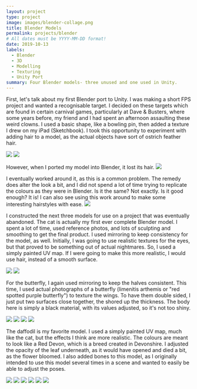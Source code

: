 ```yaml
---
layout: project
type: project
image: images/blender-collage.png
title: Blender Models
permalink: projects/blender
# All dates must be YYYY-MM-DD format!
date: 2019-10-13
labels:
  - Blender
  - 3D
  - Modelling
  - Texturing
  - Unity Port
summary: Four Blender models- three unused and one used in Unity.
---
```


First, let's talk about my first Blender port to Unity. I was making a short FPS project and wanted a recognisable target. I decided on these targets which are found in certain carnival games, particularly at Dave & Busters, where some years before, my friend and I had spent an afternoon assaulting these weird clowns. I used a basic shape, like a bowling pin, then added a texture I drew on my iPad (Sketchbook). I took this opportunity to experiment with adding hair to a model, as the actual objects have sort of ostrich feather hair. 
  <div class="ui medium rounded images">
  <img class="ui image" src="../images/clown game.jpg">
  <img class="ui image" src="../images/clown.PNG"></div>

However, when I ported my model into Blender, it lost its hair.
<img class="ui medium centered rounded image" src="../images/clown 2.PNG">

I eventually worked around it, as this is a common problem. The remedy does alter the look a bit, and I did not spend a lot of time trying to replicate the colours as they were in Blender. Is it the same? Not exactly. Is it good enough? It is! I can also see using this work around to make some interesting hairstyles with ease. 
<img class="ui medium centered rounded image" src="../images/clown 3.png">

I constructed the next three models for use on a project that was eventually abandoned. The cat is actually my first ever complete Blender model. I spent a lot of time, used reference photos, and lots of sculpting and smoothing to get the final product. I used mirroring to keep consistency for the model, as well. Initially, I was going to use realistic textures for the eyes, but that proved to be something out of actual nightmares. So, I used a simply painted UV map. If I were going to make this more realistic, I would use hair, instead of a smooth surface.

  <div class="ui medium rounded images">
  <img class="ui image" src="../images/cat face.PNG">
  <img class="ui image" src="../images/cat stand.PNG"></div>

For the butterfly, I again used mirroring to keep the halves consistent. This time, I used actual photographs of a butterfly (limenitis arthemis or "red spotted purple butterfly") to texture the wings. To have them double sided, I just put two surfaces close together, the shored up the thickness. The body here is simply a black material, with its values adjusted, so it's not too shiny.

  <div class="ui medium rounded images">
  <img class="ui image" src="../images/bfly1.PNG">
  <img class="ui image" src="../images/bfly2.PNG">
  <img class="ui image" src="../images/bfly top.PNG">
  <img class="ui image" src="../images/bfly bottom.PNG"></div>

The daffodil is my favorite model. I used a simply painted UV map, much like the cat, but the effects I think are more realistic. The colours are meant to look like a Red Devon, which is a breed created in Devonshire. I adjusted the opacity of the leaf underneath, as it would have opened and died a bit, as the flower bloomed. I also added bones to this model, as I originally intended to use this model several times in a scene and wanted to easily be able to adjust the poses.

  <div class="ui medium rounded images">
  <img class="ui image" src="../images/red devon.jpg">
  <img class="ui image" src="../images/daf 1.PNG">
  <img class="ui image" src="../images/daf 2.PNG">
  <img class="ui image" src="../images/daf 3.PNG">
  <img class="ui image" src="../images/daf 4.PNG">
  <img class="ui image" src="../images/daf 5.PNG"></div>


